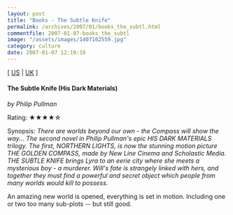 ```yaml
---
layout: post
title: "Books - The Subtle Knife"
permalink: /archives/2007/01/books_the_subtl.html
commentfile: 2007-01-07-books_the_subtl
image: "/assets/images/1407102559.jpg"
category: culture
date: 2007-01-07 12:19:19
---
```


\[ [US](http://www.amazon.com/o/asin/1407102559) | [UK](http://www.amazon.co.uk/o/asin/1407102559) \]

#### The Subtle Knife (His Dark Materials)

_by Philip Pullman_

Rating: ★★★★☆

Synopsis: _There are worlds beyond our own - the Compass will show the way... The second novel in Philip Pullman's epic HIS DARK MATERIALS trilogy. The first, NORTHERN LIGHTS, is now the stunning motion picture THE GOLDEN COMPASS, made by New Line Cinema and Scholastic Media. THE SUBTLE KNIFE brings Lyra to an eerie city where she meets a mysterious boy - a murderer. Will's fate is strangely linked with hers, and together they must find a powerful and secret object which people from many worlds would kill to possess._

An amazing new world is opened, everything is set in motion. Including one or two too many sub-plots -- but still good.
